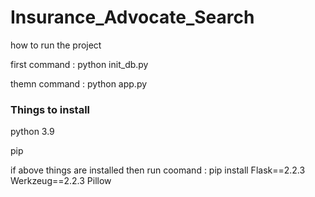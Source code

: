 # Insurance_Advocate_Search

how to run the project

first command : python init_db.py

themn command : python app.py

### Things to install
python 3.9

pip

if above things are installed then run coomand : pip install Flask==2.2.3 Werkzeug==2.2.3 Pillow

